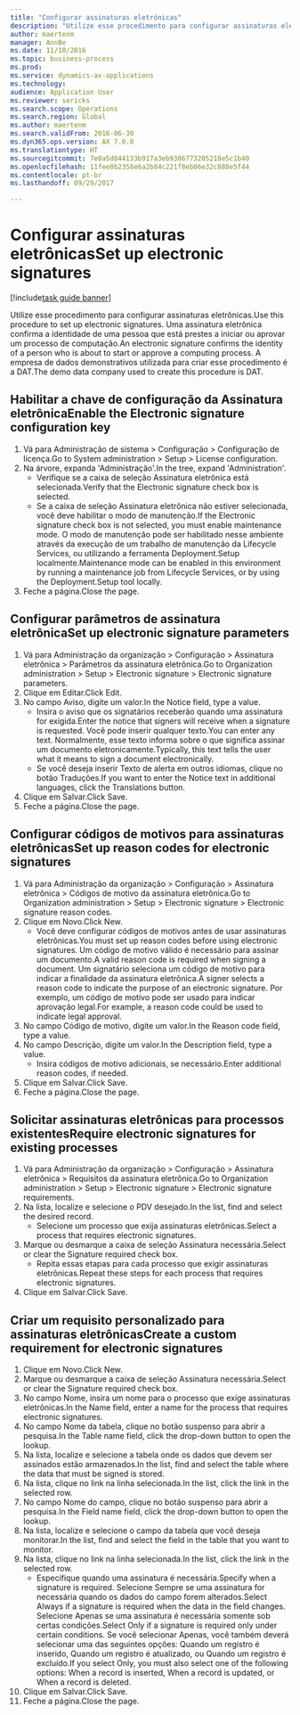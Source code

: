```yaml
--- 
title: "Configurar assinaturas eletrônicas"
description: "Utilize esse procedimento para configurar assinaturas eletrônicas."
author: maertenm
manager: AnnBe
ms.date: 11/10/2016
ms.topic: business-process
ms.prod: 
ms.service: dynamics-ax-applications
ms.technology: 
audience: Application User
ms.reviewer: sericks
ms.search.scope: Operations
ms.search.region: Global
ms.author: maertenm
ms.search.validFrom: 2016-06-30
ms.dyn365.ops.version: AX 7.0.0
ms.translationtype: HT
ms.sourcegitcommit: 7e0a5d044133b917a3eb9386773205218e5c1b40
ms.openlocfilehash: 11fee0b2358e6a2b84c221f8eb06e32c888e5f44
ms.contentlocale: pt-br
ms.lasthandoff: 09/29/2017

---
```

# <a name="set-up-electronic-signatures"></a><span data-ttu-id="bec72-103">Configurar assinaturas eletrônicas</span><span class="sxs-lookup"><span data-stu-id="bec72-103">Set up electronic signatures</span></span>

[!include[task guide banner](../../includes/task-guide-banner.md)]

<span data-ttu-id="bec72-104">Utilize esse procedimento para configurar assinaturas eletrônicas.</span><span class="sxs-lookup"><span data-stu-id="bec72-104">Use this procedure to set up electronic signatures.</span></span> <span data-ttu-id="bec72-105">Uma assinatura eletrônica confirma a identidade de uma pessoa que está prestes a iniciar ou aprovar um processo de computação.</span><span class="sxs-lookup"><span data-stu-id="bec72-105">An electronic signature confirms the identity of a person who is about to start or approve a computing process.</span></span> <span data-ttu-id="bec72-106">A empresa de dados demonstrativos utilizada para criar esse procedimento é a DAT.</span><span class="sxs-lookup"><span data-stu-id="bec72-106">The demo data company used to create this procedure is DAT.</span></span>


## <a name="enable-the-electronic-signature-configuration-key"></a><span data-ttu-id="bec72-107">Habilitar a chave de configuração da Assinatura eletrônica</span><span class="sxs-lookup"><span data-stu-id="bec72-107">Enable the Electronic signature configuration key</span></span>
1. <span data-ttu-id="bec72-108">Vá para Administração de sistema > Configuração > Configuração de licença.</span><span class="sxs-lookup"><span data-stu-id="bec72-108">Go to System administration > Setup > License configuration.</span></span>
2. <span data-ttu-id="bec72-109">Na árvore, expanda 'Administração'.</span><span class="sxs-lookup"><span data-stu-id="bec72-109">In the tree, expand 'Administration'.</span></span>
    * <span data-ttu-id="bec72-110">Verifique se a caixa de seleção Assinatura eletrônica está selecionada.</span><span class="sxs-lookup"><span data-stu-id="bec72-110">Verify that the Electronic signature check box is selected.</span></span>  
    * <span data-ttu-id="bec72-111">Se a caixa de seleção Assinatura eletrônica não estiver selecionada, você deve habilitar o modo de manutenção.</span><span class="sxs-lookup"><span data-stu-id="bec72-111">If the Electronic signature check box is not selected, you must enable maintenance mode.</span></span> <span data-ttu-id="bec72-112">O modo de manutenção pode ser habilitado nesse ambiente através da execução de um trabalho de manutenção da Lifecycle Services, ou utilizando a ferramenta Deployment.Setup localmente.</span><span class="sxs-lookup"><span data-stu-id="bec72-112">Maintenance mode can be enabled in this environment by running a maintenance job from Lifecycle Services, or by using the Deployment.Setup tool locally.</span></span>  
3. <span data-ttu-id="bec72-113">Feche a página.</span><span class="sxs-lookup"><span data-stu-id="bec72-113">Close the page.</span></span>

## <a name="set-up-electronic-signature-parameters"></a><span data-ttu-id="bec72-114">Configurar parâmetros de assinatura eletrônica</span><span class="sxs-lookup"><span data-stu-id="bec72-114">Set up electronic signature parameters</span></span>
1. <span data-ttu-id="bec72-115">Vá para Administração da organização > Configuração > Assinatura eletrônica > Parâmetros da assinatura eletrônica.</span><span class="sxs-lookup"><span data-stu-id="bec72-115">Go to Organization administration > Setup > Electronic signature > Electronic signature parameters.</span></span>
2. <span data-ttu-id="bec72-116">Clique em Editar.</span><span class="sxs-lookup"><span data-stu-id="bec72-116">Click Edit.</span></span>
3. <span data-ttu-id="bec72-117">No campo Aviso, digite um valor.</span><span class="sxs-lookup"><span data-stu-id="bec72-117">In the Notice field, type a value.</span></span>
    * <span data-ttu-id="bec72-118">Insira o aviso que os signatários receberão quando uma assinatura for exigida.</span><span class="sxs-lookup"><span data-stu-id="bec72-118">Enter the notice that signers will receive when a signature is requested.</span></span> <span data-ttu-id="bec72-119">Você pode inserir qualquer texto.</span><span class="sxs-lookup"><span data-stu-id="bec72-119">You can enter any text.</span></span> <span data-ttu-id="bec72-120">Normalmente, esse texto informa sobre o que significa assinar um documento eletronicamente.</span><span class="sxs-lookup"><span data-stu-id="bec72-120">Typically, this text tells the user what it means to sign a document electronically.</span></span>  
    * <span data-ttu-id="bec72-121">Se você deseja inserir Texto de alerta em outros idiomas, clique no botão Traduções.</span><span class="sxs-lookup"><span data-stu-id="bec72-121">If you want to enter the Notice text in additional languages, click the Translations button.</span></span>  
4. <span data-ttu-id="bec72-122">Clique em Salvar.</span><span class="sxs-lookup"><span data-stu-id="bec72-122">Click Save.</span></span>
5. <span data-ttu-id="bec72-123">Feche a página.</span><span class="sxs-lookup"><span data-stu-id="bec72-123">Close the page.</span></span>

## <a name="set-up-reason-codes-for-electronic-signatures"></a><span data-ttu-id="bec72-124">Configurar códigos de motivos para assinaturas eletrônicas</span><span class="sxs-lookup"><span data-stu-id="bec72-124">Set up reason codes for electronic signatures</span></span>
1. <span data-ttu-id="bec72-125">Vá para Administração da organização > Configuração > Assinatura eletrônica > Códigos de motivo da assinatura eletrônica.</span><span class="sxs-lookup"><span data-stu-id="bec72-125">Go to Organization administration > Setup > Electronic signature > Electronic signature reason codes.</span></span>
2. <span data-ttu-id="bec72-126">Clique em Novo.</span><span class="sxs-lookup"><span data-stu-id="bec72-126">Click New.</span></span>
    * <span data-ttu-id="bec72-127">Você deve configurar códigos de motivos antes de usar assinaturas eletrônicas.</span><span class="sxs-lookup"><span data-stu-id="bec72-127">You must set up reason codes before using electronic signatures.</span></span> <span data-ttu-id="bec72-128">Um código de motivo válido é necessário para assinar um documento.</span><span class="sxs-lookup"><span data-stu-id="bec72-128">A valid reason code is required when signing a document.</span></span>     <span data-ttu-id="bec72-129">Um signatário seleciona um código de motivo para indicar a finalidade da assinatura eletrônica.</span><span class="sxs-lookup"><span data-stu-id="bec72-129">A signer selects a reason code to indicate the purpose of an electronic signature.</span></span> <span data-ttu-id="bec72-130">Por exemplo, um código de motivo pode ser usado para indicar aprovação legal.</span><span class="sxs-lookup"><span data-stu-id="bec72-130">For example, a reason code could be used to indicate legal approval.</span></span>  
3. <span data-ttu-id="bec72-131">No campo Código de motivo, digite um valor.</span><span class="sxs-lookup"><span data-stu-id="bec72-131">In the Reason code field, type a value.</span></span>
4. <span data-ttu-id="bec72-132">No campo Descrição, digite um valor.</span><span class="sxs-lookup"><span data-stu-id="bec72-132">In the Description field, type a value.</span></span>
    * <span data-ttu-id="bec72-133">Insira códigos de motivo adicionais, se necessário.</span><span class="sxs-lookup"><span data-stu-id="bec72-133">Enter additional reason codes, if needed.</span></span>  
5. <span data-ttu-id="bec72-134">Clique em Salvar.</span><span class="sxs-lookup"><span data-stu-id="bec72-134">Click Save.</span></span>
6. <span data-ttu-id="bec72-135">Feche a página.</span><span class="sxs-lookup"><span data-stu-id="bec72-135">Close the page.</span></span>

## <a name="require-electronic-signatures-for-existing-processes"></a><span data-ttu-id="bec72-136">Solicitar assinaturas eletrônicas para processos existentes</span><span class="sxs-lookup"><span data-stu-id="bec72-136">Require electronic signatures for existing processes</span></span>
1. <span data-ttu-id="bec72-137">Vá para Administração da organização > Configuração > Assinatura eletrônica > Requisitos da assinatura eletrônica.</span><span class="sxs-lookup"><span data-stu-id="bec72-137">Go to Organization administration > Setup > Electronic signature > Electronic signature requirements.</span></span>
2. <span data-ttu-id="bec72-138">Na lista, localize e selecione o PDV desejado.</span><span class="sxs-lookup"><span data-stu-id="bec72-138">In the list, find and select the desired record.</span></span>
    * <span data-ttu-id="bec72-139">Selecione um processo que exija assinaturas eletrônicas.</span><span class="sxs-lookup"><span data-stu-id="bec72-139">Select a process that requires electronic signatures.</span></span>  
3. <span data-ttu-id="bec72-140">Marque ou desmarque a caixa de seleção Assinatura necessária.</span><span class="sxs-lookup"><span data-stu-id="bec72-140">Select or clear the Signature required check box.</span></span>
    * <span data-ttu-id="bec72-141">Repita essas etapas para cada processo que exigir assinaturas eletrônicas.</span><span class="sxs-lookup"><span data-stu-id="bec72-141">Repeat these steps for each process that requires electronic signatures.</span></span>  
4. <span data-ttu-id="bec72-142">Clique em Salvar.</span><span class="sxs-lookup"><span data-stu-id="bec72-142">Click Save.</span></span>

## <a name="create-a-custom-requirement-for-electronic-signatures"></a><span data-ttu-id="bec72-143">Criar um requisito personalizado para assinaturas eletrônicas</span><span class="sxs-lookup"><span data-stu-id="bec72-143">Create a custom requirement for electronic signatures</span></span>
1. <span data-ttu-id="bec72-144">Clique em Novo.</span><span class="sxs-lookup"><span data-stu-id="bec72-144">Click New.</span></span>
2. <span data-ttu-id="bec72-145">Marque ou desmarque a caixa de seleção Assinatura necessária.</span><span class="sxs-lookup"><span data-stu-id="bec72-145">Select or clear the Signature required check box.</span></span>
3. <span data-ttu-id="bec72-146">No campo Nome, insira um nome para o processo que exige assinaturas eletrônicas.</span><span class="sxs-lookup"><span data-stu-id="bec72-146">In the Name field, enter a name for the process that requires electronic signatures.</span></span>
4. <span data-ttu-id="bec72-147">No campo Nome da tabela, clique no botão suspenso para abrir a pesquisa.</span><span class="sxs-lookup"><span data-stu-id="bec72-147">In the Table name field, click the drop-down button to open the lookup.</span></span>
5. <span data-ttu-id="bec72-148">Na lista, localize e selecione a tabela onde os dados que devem ser assinados estão armazenados.</span><span class="sxs-lookup"><span data-stu-id="bec72-148">In the list, find and select the table where the data that must be signed is stored.</span></span>
6. <span data-ttu-id="bec72-149">Na lista, clique no link na linha selecionada.</span><span class="sxs-lookup"><span data-stu-id="bec72-149">In the list, click the link in the selected row.</span></span>
7. <span data-ttu-id="bec72-150">No campo Nome do campo, clique no botão suspenso para abrir a pesquisa.</span><span class="sxs-lookup"><span data-stu-id="bec72-150">In the Field name field, click the drop-down button to open the lookup.</span></span>
8. <span data-ttu-id="bec72-151">Na lista, localize e selecione o campo da tabela que você deseja monitorar.</span><span class="sxs-lookup"><span data-stu-id="bec72-151">In the list, find and select the field in the table that you want to monitor.</span></span>
9. <span data-ttu-id="bec72-152">Na lista, clique no link na linha selecionada.</span><span class="sxs-lookup"><span data-stu-id="bec72-152">In the list, click the link in the selected row.</span></span>
    * <span data-ttu-id="bec72-153">Especifique quando uma assinatura é necessária.</span><span class="sxs-lookup"><span data-stu-id="bec72-153">Specify when a signature is required.</span></span>     <span data-ttu-id="bec72-154">Selecione Sempre se uma assinatura for necessária quando os dados do campo forem alterados.</span><span class="sxs-lookup"><span data-stu-id="bec72-154">Select Always if a signature is required when the data in the field changes.</span></span>     <span data-ttu-id="bec72-155">Selecione Apenas se uma assinatura é necessária somente sob certas condições.</span><span class="sxs-lookup"><span data-stu-id="bec72-155">Select Only if a signature is required only under certain conditions.</span></span> <span data-ttu-id="bec72-156">Se você selecionar Apenas, você também deverá selecionar uma das seguintes opções: Quando um registro é inserido, Quando um registro é atualizado, ou Quando um registro é excluído.</span><span class="sxs-lookup"><span data-stu-id="bec72-156">If you select Only, you must also select one of the following options: When a record is inserted, When a record is updated, or When a record is deleted.</span></span>  
10. <span data-ttu-id="bec72-157">Clique em Salvar.</span><span class="sxs-lookup"><span data-stu-id="bec72-157">Click Save.</span></span>
11. <span data-ttu-id="bec72-158">Feche a página.</span><span class="sxs-lookup"><span data-stu-id="bec72-158">Close the page.</span></span>


